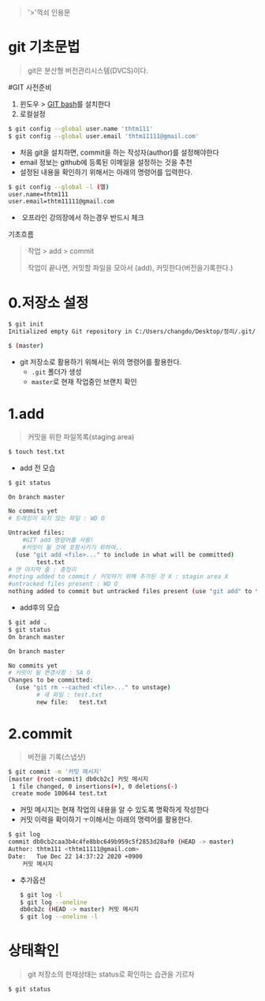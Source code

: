 >
>
>'>'꺽쇠 인용문



# git 기초문법

>git은 분산형 버전관리시스템(DVCS)이다.



#GIT 사전준비

1. 윈도우 > [GIT bash](https://gitforwindows.org/)를 설치한다
2. 로컬설정

```bash
$ git config --global user.name 'thtm111'
$ git config --global user.email 'thtm11111@gmail.com'
```

*  처음 git을 설치하면, commit을 하는 작성자(author)를 설정해야한다
* email 정보는 github에 등록된 이메일을 설정하는 것을 추천
* 설정된 내용을 확인하기 위해서는 아래의 명령어를 입력한다.

```bash
$ git config --global -l (엘)
user.name=thtm111
user.email=thtm11111@gmail.com
```

* ​	오프라인 강의장에서 하는경우 반드시 체크



기초흐름

> 작업 > add  > commit
>
> 작업이 끝나면, 커밋할 파일을 모아서 (add), 커밋한다(버전을기록한다.)



# 0.저장소 설정

```bash
$ git init
Initialized empty Git repository in C:/Users/changdo/Desktop/정리/.git/

$ (master)

```

* git 저장소로 활용하기 위해서는 위의 명령어를 활용한다.
  * `.git` 폴더가 생성
  * `master`로 현재 작업중인 브랜치 확인

# 1.add

> 커밋을 위한 파일목록(staging area)

```bash
$ touch test.txt
```

* add 전 모습

```bash
$ git status

On branch master

No commits yet
# 트래킹이 되지 않는 파일 : WD O

Untracked files:
	#GIT add 명령어를 사용!
	#커밋이 될 것에 포함시키기 위하여..
  (use "git add <file>..." to include in what will be committed)
        test.txt
# 맨 마지막 줄 : 총정리
#noting added to commit / 커밋하기 위해 추가된 것 X : stagin area X
#untracked files present : WD O
nothing added to commit but untracked files present (use "git add" to track)

```



* add후의 모습

```bash
$ git add .
$ git status
On branch master

On branch master

No commits yet
# 커밋이 될 변경사항 : SA O
Changes to be committed:
  (use "git rm --cached <file>..." to unstage)
        # 새 파일 : test.txt
		new file:   test.txt


```

# 2.commit

> 버전을 기록(스냅샷)

```bash
$ git commit -m '커밋 메시지'
[master (root-commit) db0cb2c] 커밋 메시지
 1 file changed, 0 insertions(+), 0 deletions(-)
 create mode 100644 test.txt


```

* 커밋 메시지는 현재 작업의 내용을 알 수 있도록 명확하게 작성한다
* 커밋 이력을 확이하기 ㅜ이해서는 아래의 명력어를 활용한다.

```bash
$ git log
commit db0cb2caa3b4c4fe8bbc649b959c5f2853d28af0 (HEAD -> master)
Author: thtm111 <thtm11111@gmail.com>
Date:   Tue Dec 22 14:37:22 2020 +0900
    커밋 메시지

```

* 추가옵션

  ```bash
  $ git log -l
  $ git log --oneline
  db0cb2c (HEAD -> master) 커밋 메시지
  $ git log --oneline -l
  ```

  

# 상태확인

> git 저장소의 현재상태는 status로 확인하는 습관을 기르자

```bash
$ git status
```

